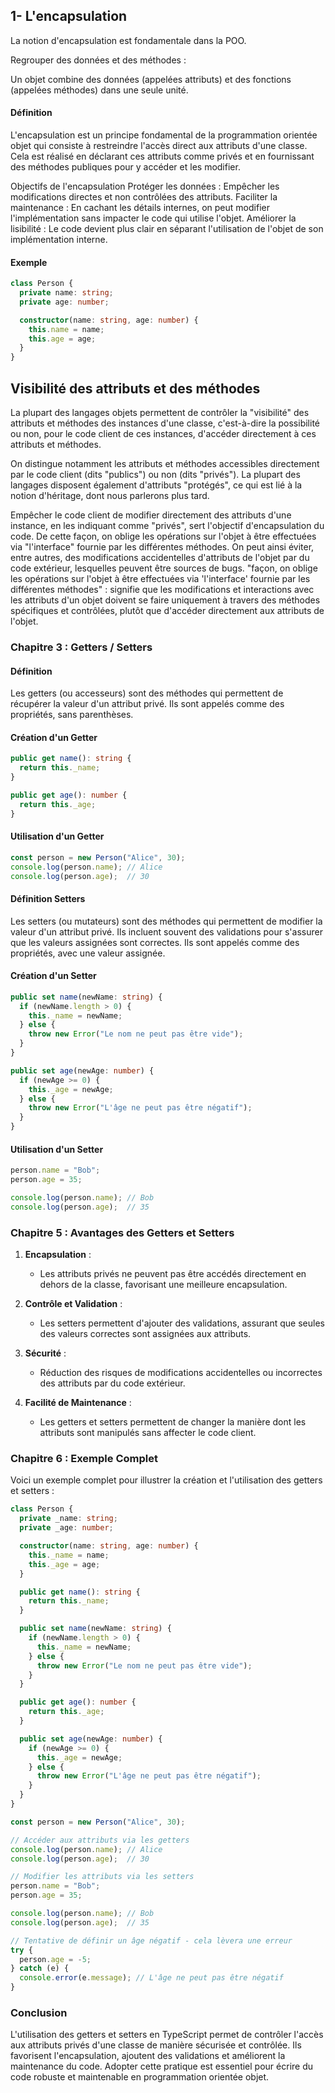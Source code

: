 ## 1- L'encapsulation 

La notion d'encapsulation est fondamentale dans la POO.

Regrouper des données et des méthodes :

Un objet combine des données (appelées attributs) et des fonctions (appelées méthodes) dans une seule unité.

#### Définition

L'encapsulation est un principe fondamental de la programmation orientée objet qui consiste à restreindre l'accès direct aux attributs d'une classe. Cela est réalisé en déclarant ces attributs comme privés et en fournissant des méthodes publiques pour y accéder et les modifier.

Objectifs de l'encapsulation
Protéger les données : Empêcher les modifications directes et non contrôlées des attributs.
Faciliter la maintenance : En cachant les détails internes, on peut modifier l'implémentation sans impacter le code qui utilise l'objet.
Améliorer la lisibilité : Le code devient plus clair en séparant l'utilisation de l'objet de son implémentation interne.

#### Exemple

```typescript
class Person {
  private name: string;
  private age: number;

  constructor(name: string, age: number) {
    this.name = name;
    this.age = age;
  }
}
```

## Visibilité des attributs et des méthodes

La plupart des langages objets permettent de contrôler la "visibilité" des attributs et méthodes des instances d'une classe, c'est-à-dire la possibilité ou non, pour le code client de ces instances, d'accéder directement à ces attributs et méthodes.

On distingue notamment les attributs et méthodes accessibles directement par le code client (dits "publics") ou non (dits "privés"). La plupart des langages disposent également d'attributs "protégés", ce qui est lié à la notion d'héritage, dont nous parlerons plus tard.

Empêcher le code client de modifier directement des attributs d'une instance, en les indiquant comme "privés", sert l'objectif d'encapsulation du code. De cette façon, on oblige les opérations sur l'objet à être effectuées via "l'interface" fournie par les différentes méthodes. On peut ainsi éviter, entre autres, des modifications accidentelles d'attributs de l'objet par du code extérieur, lesquelles peuvent être sources de bugs.
"façon, on oblige les opérations sur l'objet à être effectuées via 'l'interface' fournie par les différentes méthodes" : signifie que les modifications et interactions avec les attributs d'un objet doivent se faire uniquement à travers des méthodes spécifiques et contrôlées, plutôt que d'accéder directement aux attributs de l'objet.




### Chapitre 3 : Getters / Setters

#### Définition

Les getters (ou accesseurs) sont des méthodes qui permettent de récupérer la valeur d'un attribut privé. Ils sont appelés comme des propriétés, sans parenthèses.

#### Création d'un Getter

```typescript
public get name(): string {
  return this._name;
}

public get age(): number {
  return this._age;
}
```

#### Utilisation d'un Getter

```typescript
const person = new Person("Alice", 30);
console.log(person.name); // Alice
console.log(person.age);  // 30
```


#### Définition Setters

Les setters (ou mutateurs) sont des méthodes qui permettent de modifier la valeur d'un attribut privé. Ils incluent souvent des validations pour s'assurer que les valeurs assignées sont correctes. Ils sont appelés comme des propriétés, avec une valeur assignée.

#### Création d'un Setter

```typescript
public set name(newName: string) {
  if (newName.length > 0) {
    this._name = newName;
  } else {
    throw new Error("Le nom ne peut pas être vide");
  }
}

public set age(newAge: number) {
  if (newAge >= 0) {
    this._age = newAge;
  } else {
    throw new Error("L'âge ne peut pas être négatif");
  }
}
```

#### Utilisation d'un Setter

```typescript
person.name = "Bob";
person.age = 35;

console.log(person.name); // Bob
console.log(person.age);  // 35
```

### Chapitre 5 : Avantages des Getters et Setters

1. **Encapsulation** :
   - Les attributs privés ne peuvent pas être accédés directement en dehors de la classe, favorisant une meilleure encapsulation.

2. **Contrôle et Validation** :
   - Les setters permettent d'ajouter des validations, assurant que seules des valeurs correctes sont assignées aux attributs.

3. **Sécurité** :
   - Réduction des risques de modifications accidentelles ou incorrectes des attributs par du code extérieur.

4. **Facilité de Maintenance** :
   - Les getters et setters permettent de changer la manière dont les attributs sont manipulés sans affecter le code client.

### Chapitre 6 : Exemple Complet

Voici un exemple complet pour illustrer la création et l'utilisation des getters et setters :

```typescript
class Person {
  private _name: string;
  private _age: number;

  constructor(name: string, age: number) {
    this._name = name;
    this._age = age;
  }

  public get name(): string {
    return this._name;
  }

  public set name(newName: string) {
    if (newName.length > 0) {
      this._name = newName;
    } else {
      throw new Error("Le nom ne peut pas être vide");
    }
  }

  public get age(): number {
    return this._age;
  }

  public set age(newAge: number) {
    if (newAge >= 0) {
      this._age = newAge;
    } else {
      throw new Error("L'âge ne peut pas être négatif");
    }
  }
}

const person = new Person("Alice", 30);

// Accéder aux attributs via les getters
console.log(person.name); // Alice
console.log(person.age);  // 30

// Modifier les attributs via les setters
person.name = "Bob";
person.age = 35;

console.log(person.name); // Bob
console.log(person.age);  // 35

// Tentative de définir un âge négatif - cela lèvera une erreur
try {
  person.age = -5;
} catch (e) {
  console.error(e.message); // L'âge ne peut pas être négatif
}
```

### Conclusion

L'utilisation des getters et setters en TypeScript permet de contrôler l'accès aux attributs privés d'une classe de manière sécurisée et contrôlée. Ils favorisent l'encapsulation, ajoutent des validations et améliorent la maintenance du code. Adopter cette pratique est essentiel pour écrire du code robuste et maintenable en programmation orientée objet.